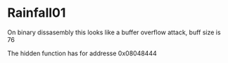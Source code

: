 # Rainfall01

On binary dissasembly this looks like a buffer overflow attack, buff size is 76

The hidden function has for addresse 0x08048444

